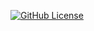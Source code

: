 [![GitHub License](https://img.shields.io/github/license/MathJSLab/mathjslab-app)](https://github.com/MathJSLab/mathjslab-app/blob/main/LICENSE)